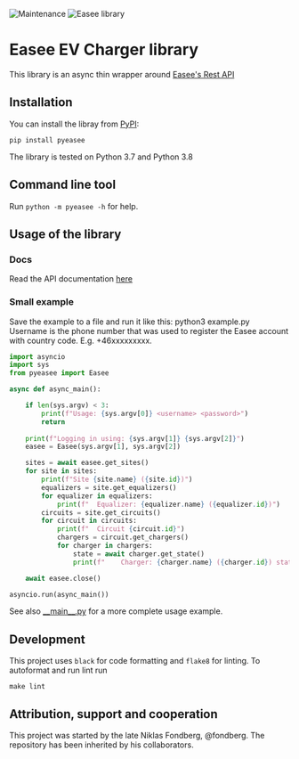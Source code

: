 ![Maintenance](https://img.shields.io/maintenance/yes/2023.svg) ![Easee library](https://github.com/fondberg/easee/workflows/Easee%20library/badge.svg)

# Easee EV Charger library

This library is an async thin wrapper around [Easee's Rest API](https://developer.easee.com/reference/post_api-accounts-login)

## Installation

You can install the libray from [PyPI](https://pypi.org/project/pyeasee/):

    pip install pyeasee

The library is tested on Python 3.7 and Python 3.8

## Command line tool

Run `python -m pyeasee -h` for help.

## Usage of the library

### Docs

Read the API documentation [here](https://nordicopen.github.io/pyeasee/pyeasee/)

### Small example

Save the example to a file and run it like this: python3 example.py <username> <password>
Username is the phone number that was used to register the Easee account with country code.
E.g. +46xxxxxxxxx.

```python
import asyncio
import sys
from pyeasee import Easee

async def async_main():

    if len(sys.argv) < 3:
        print(f"Usage: {sys.argv[0]} <username> <password>")
        return
        
    print(f"Logging in using: {sys.argv[1]} {sys.argv[2]}")
    easee = Easee(sys.argv[1], sys.argv[2])

    sites = await easee.get_sites()
    for site in sites:
        print(f"Site {site.name} ({site.id})")
        equalizers = site.get_equalizers()
        for equalizer in equalizers:
            print(f"  Equalizer: {equalizer.name} ({equalizer.id})")
        circuits = site.get_circuits()
        for circuit in circuits:
            print(f"  Circuit {circuit.id}")
            chargers = circuit.get_chargers()
            for charger in chargers:
                state = await charger.get_state()
                print(f"    Charger: {charger.name} ({charger.id}) status: {state['chargerOpMode']}")

    await easee.close()

asyncio.run(async_main())
```

See also [\_\_main\_\_.py](https://github.com/fondberg/pyeasee/blob/master/pyeasee/__main__.py) for a more complete usage example.

## Development

This project uses `black` for code formatting and `flake8` for linting. To autoformat and run lint run

```
make lint
```
## Attribution, support and cooperation

This project was started by the late Niklas Fondberg, @fondberg. The repository has been inherited by his collaborators.
